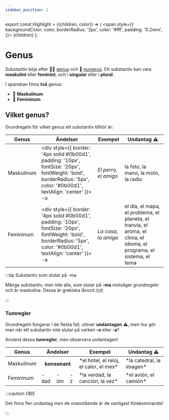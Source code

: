 ```yaml
---
sidebar_position: 2
---
```


export const Highlight = ({children, color}) => (
  <span
    style={{
      backgroundColor: color,
      borderRadius: '2px',
      color: '#fff',
      padding: '0.2rem',
    }}>
    {children}
  </span>
);

# <Highlight color="#0b00d1">Genus</Highlight>

Substantiv böjs efter 👱‍♀️ [genus](/docs/Substantiv/Genus) och 🔢 [numerus](/docs/Substantiv/Numerus). Ett substantiv kan vara **maskulint** eller **feminint**, och i **singular** eller i **plural**.

I spanskan finns **två** genus:

- 👨 **Maskulinum**
- 👩 **Femininum**

## <Highlight color="#ff4802">Vilket genus?</Highlight>

Grundregeln för vilket genus ett substantiv tillhör är:    

| Genus      | Ändelser   | Exempel | Undantag ⚠️ |
| ---------- | ---------- | ------- | ---------- |
| Maskulinum |  <div style={{ border: '4px solid #0b00d1', padding: '10px', fontSize: '20px', fontWeight: 'bold', borderRadius: '5px', color: '#0b00d1', textAlign: 'center' }}> -o </div>  | *El perro, el amigo* | la foto, la mano, la moto, la radio |
| Femininum  |  <div style={{ border: '4px solid #0b00d1', padding: '10px', fontSize: '20px', fontWeight: 'bold', borderRadius: '5px', color: '#0b00d1', textAlign: 'center' }}> -a </div> | *La casa, la amiga* | el día, el mapa, el problema, el planeta, el tranvía, el aroma, el clima, el idioma, el programa, el sistema, el tema |

:::tip Substantiv som slutar på -ma

Många substantiv, men inte alla, som slutar på **-ma** motsäger grundregeln och är maskulina. Dessa är grekiska lånord 🇬🇷

:::

### <Highlight color="#ff4802">Tumregler</Highlight>

Grundregeln fungerar i de flesta fall, utöver **undantagen** ⚠️, men hur gör man när ett substantiv inte slutar på varken **-o** eller **-a**?

Använd dessa **tumregler**, men observera undantagen!

<table>
  <thead>
    <tr>
      <th>Genus</th>
      <th colspan="3">Ändelser</th>
      <th>Exempel</th>
      <th>Undantag ⚠️</th>
    </tr>
  </thead>
  <tbody>
    <tr>
      <td>Maskulinum</td>
      <th colspan="3"><div style={{ border: '4px solid #0b00d1', padding: '10px', fontSize: '20px', fontWeight: 'bold', borderRadius: '5px', color: '#0b00d1', textAlign: 'center' }}>konsonant</div></th>
      <td>*el hotel, el reloj, el calor, el mes*</td>
      <td>*la catedral, la imagen*</td>
    </tr>
    <tr>
      <td>Femininum</td>
      <td><div style={{ border: '4px solid #0b00d1', padding: '10px', fontSize: '20px', fontWeight: 'bold', borderRadius: '5px', color: '#0b00d1', textAlign: 'center' }}> -dad </div></td>
      <td><div style={{ border: '4px solid #0b00d1', padding: '10px', fontSize: '20px', fontWeight: 'bold', borderRadius: '5px', color: '#0b00d1', textAlign: 'center' }}> -ión </div></td>
      <td><div style={{ border: '4px solid #0b00d1', padding: '10px', fontSize: '20px', fontWeight: 'bold', borderRadius: '5px', color: '#0b00d1', textAlign: 'center' }}> -z </div></td>
      <td>*la verdad, la canción, la vez*</td>
      <td>*el avión, el camión*</td>
    </tr>
  </tbody>
</table>

:::caution OBS

Det finns fler undantag men de ovanstående är de vanligast förekommande!

:::